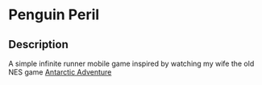 # Penguin Peril
## Description
A simple infinite runner mobile game inspired by watching my wife the old NES game [Antarctic Adventure](https://www.youtube.com/watch?v=P0BnMhVd-RE)